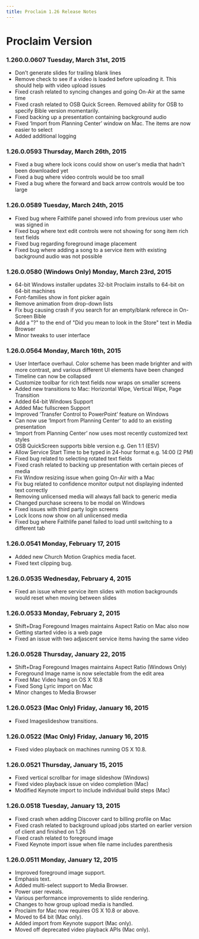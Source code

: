 ```yaml
---
title: Proclaim 1.26 Release Notes
---
```


# Proclaim Version
### 1.260.0.0607 Tuesday, March 31st, 2015
* Don’t generate slides for trailing blank lines
* Remove check to see if a video is loaded before uploading it. This should help with video upload issues
* Fixed crash related to syncing changes and going On-Air at the same time
* Fixed crash related to OSB Quick Screen. Removed ability for OSB to specify Bible version momentarily.
* Fixed backing up a presentation containing background audio
* Fixed ‘Import from Planning Center’ window on Mac. The items are now easier to select
* Added additional logging

### 1.26.0.0593 Thursday, March 26th, 2015
* Fixed a bug where lock icons could show on user's media that hadn't been downloaded yet
* Fixed a bug where video controls would be too small
* Fixed a bug where the forward and back arrow controls would be too large

### 1.26.0.0589 Tuesday, March 24th, 2015
* Fixed bug where Faithlife panel showed info from previous user who was signed in
* Fixed bug where text edit controls were not showing for song item rich text fields
* Fixed bug regarding foreground image placement
* Fixed bug where adding a song to a service item with existing background audio was not possible

### 1.26.0.0580 (Windows Only) Monday, March 23rd, 2015
* 64-bit Windows installer updates 32-bit Proclaim installs to 64-bit on 64-bit machines
* Font-families show in font picker again
* Remove animation from drop-down lists
* Fix bug causing crash if you search for an empty/blank referece in On-Screen Bible
* Add a "?" to the end of "Did you mean to look in the Store" text in Media Browser
* Minor tweaks to user interface

### 1.26.0.0564 Monday, March 16th, 2015
* User Interface overhaul. Color scheme has been made brighter and with more contrast, and various different UI elements have been changed
* Timeline can now be collapsed
* Customize toolbar for rich text fields now wraps on smaller screens
* Added new transitions to Mac: Horizontal Wipe, Vertical Wipe, Page Transition
* Added 64-bit Windows Support
* Added Mac fullscreen Support
* Improved ’Transfer Control to PowerPoint’ feature on Windows
* Can now use ‘Import from Planning Center’ to add to an existing presentation
* ‘Import from Planning Center’ now uses most recently customized text styles
* OSB QuickScreen supports bible version e.g. Gen 1:1 (ESV)
* Allow Service Start Time to be typed in 24-hour format e.g. 14:00 (2 PM)
* Fixed bug related to selecting rotated text fields
* Fixed crash related to backing up presentation with certain pieces of media
* Fix Window resizing issue when going On-Air with a Mac
* Fix bug related to confidence monitor output not displaying indented text correctly
* Removing unlicensed media will always fall back to generic media
* Changed purchase screens to be modal on Windows
* Fixed issues with third party login screens
* Lock Icons now show on all unlicensed media
* Fixed bug where Faithlife panel failed to load until switching to a different tab


### 1.26.0.0541 Monday, February 17, 2015
* Added new Church Motion Graphics media facet.
* Fixed text clipping bug.

### 1.26.0.0535 Wednesday, February 4, 2015
* Fixed an issue where service item slides with motion backgrounds would reset when moving between slides

### 1.26.0.0533 Monday, February 2, 2015
* Shift+Drag Foregound Images maintains Aspect Ratio on Mac also now
* Getting started video is a web page
* Fixed an issue with two adjascent service items having the same video

### 1.26.0.0528 Thursday, January 22, 2015
* Shift+Drag Foregound Images maintains Aspect Ratio (Windows Only)
* Foreground Image name is now selectable from the edit area
* Fixed Mac Video hang on OS X 10.8
* Fixed Song Lyric import on Mac
* Minor changes to Media Browser

### 1.26.0.0523 (Mac Only) Friday, January 16, 2015
* Fixed Imageslideshow transitions.

### 1.26.0.0522 (Mac Only) Friday, January 16, 2015
* Fixed video playback on machines running OS X 10.8.

### 1.26.0.0521 Thursday, January 15, 2015
* Fixed vertical scrollbar for image slideshow (Windows)
* Fixed video playback issue on video completion (Mac)
* Modified Keynote import to include individual build steps (Mac)

### 1.26.0.0518 Tuesday, January 13, 2015
* Fixed crash when adding Discover card to billing profile on Mac
* Fixed crash related to background upload jobs started on earlier version of client and finished on 1.26
* Fixed crash related to foreground image
* Fixed Keynote import issue when file name includes parenthesis

### 1.26.0.0511 Monday, January 12, 2015
* Improved foreground image support.
* Emphasis text.
* Added multi-select support to Media Browser.
* Power user reveals.
* Various performance improvements to slide rendering.
* Changes to how group upload media is handled.
* Proclaim for Mac now requires OS X 10.8 or above.
* Moved to 64 bit (Mac only).
* Added import from Keynote support (Mac only).
* Moved off deprecated video playback APIs (Mac only).
